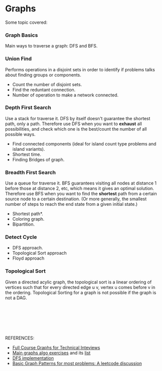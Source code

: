 # Graphs
Some topic covered:

### Graph Basics
Main ways to traverse a graph: DFS and BFS.

### Union Find
Performs operations in a disjoint sets in order to identify if problems talks about finding groups or components.
- Count the number of disjoint sets.
- Find the reduntant connection.
- Number of operation to make a network connected.

### Depth First Search
Use a stack for traverse it. DFS by itself doesn't guarantee the shortest path, only a path. Therefore use DFS when you want to **exhaust** all possibilities, and check which one is the best/count the number of all possible ways.

- Find connected components (ideal for island count type problems and island variants).
- Shortest time.
- Finding Bridges of graph.

### Breadth First Search
Use a queue for traverse it. BFS guarantees visiting all nodes at distance 1 before those at distance 2, etc, which means it gives an optimal solution. Therefore use BFS when you want to find the **shortest** path from a certain source node to a certain destination. (Or more generally, the smallest number of steps to reach the end state from a given initial state.)

- Shortest path*.
- Coloring graph.
- Bipartition.

### Detect Cycle
- DFS approach.
- Topological Sort approach
- Floyd approach


### Topological Sort
Given a directed acylic graph, the topological sort is a linear ordering of vertices such that for every directed edge u v, vertex u comes before v in the ordering. Topological Sorting for a graph is not possible if the graph is not a DAG.






</br>
</br>
</br>
</br>
</br>

REFERENCES:

- [Full Course Graphs for Technical Inteviews](https://www.youtube.com/watch?v=tWVWeAqZ0WU&t=694s)
- [Main graphs algo exercises](https://leetcode.com/discuss/general-discussion/655708/Graph-For-Beginners-Problems-or-Pattern-or-Sample-Solutions) and its [list](https://leetcode.com/discuss/interview-question/753236/List-of-graph-algorithms-for-coding-interview)
- [DFS implementation](https://favtutor.com/blogs/depth-first-search-java)
- [Basic Graph Patterns for most problems: A leetcode discussion](https://leetcode.com/discuss/general-discussion/655708/Graph-For-Beginners-Problems-or-Pattern-or-Sample-Solutions)

